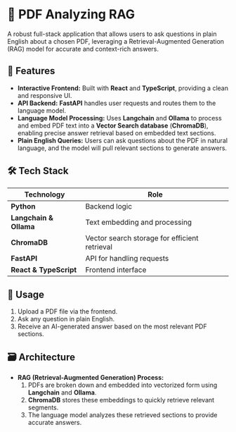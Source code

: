# 📄 PDF Analyzing RAG

A robust full-stack application that allows users to ask questions in plain English about a chosen PDF, leveraging a Retrieval-Augmented Generation (RAG) model for accurate and context-rich answers.

## 🚀 Features

- **Interactive Frontend:** Built with **React** and **TypeScript**, providing a clean and responsive UI.
- **API Backend:** **FastAPI** handles user requests and routes them to the language model.
- **Language Model Processing:** Uses **Langchain** and **Ollama** to process and embed PDF text into a **Vector Search database** (**ChromaDB**), enabling precise answer retrieval based on embedded text sections.
- **Plain English Queries:** Users can ask questions about the PDF in natural language, and the model will pull relevant sections to generate answers.

## 🛠️ Tech Stack

| Technology  | Role                |
|-------------|----------------------|
| **Python**  | Backend logic        |
| **Langchain & Ollama** | Text embedding and processing |
| **ChromaDB** | Vector search storage for efficient retrieval |
| **FastAPI** | API for handling requests |
| **React & TypeScript** | Frontend interface |

## 🌟 Usage

1. Upload a PDF file via the frontend.
2. Ask any question in plain English.
3. Receive an AI-generated answer based on the most relevant PDF sections.

## 🗃️ Architecture

- **RAG (Retrieval-Augmented Generation) Process:**
   1. PDFs are broken down and embedded into vectorized form using **Langchain** and **Ollama**.
   2. **ChromaDB** stores these embeddings to quickly retrieve relevant segments.
   3. The language model analyzes these retrieved sections to provide accurate answers.
